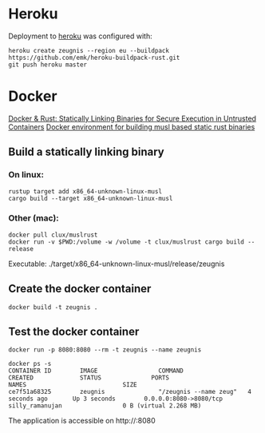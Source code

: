 # Heroku

Deployment to [heroku](https://zeugnis.herokuapp.com/) was configured with:

```
heroku create zeugnis --region eu --buildpack https://github.com/emk/heroku-buildpack-rust.git
git push heroku master
```


# Docker
[Docker & Rust: Statically Linking Binaries for Secure Execution in Untrusted Containers](http://betacs.pro/blog/2016/07/07/docker-and-rust/)
[Docker environment for building musl based static rust binaries](https://github.com/clux/muslrust)

## Build a statically linking binary

### On linux:
```
rustup target add x86_64-unknown-linux-musl
cargo build --target x86_64-unknown-linux-musl
```

### Other (mac):
```
docker pull clux/muslrust
docker run -v $PWD:/volume -w /volume -t clux/muslrust cargo build --release
```

Executable: ./target/x86_64-unknown-linux-musl/release/zeugnis

## Create the docker container
```
docker build -t zeugnis .
```

## Test the docker container
```
docker run -p 8080:8080 --rm -t zeugnis --name zeugnis
```

```
docker ps -s
CONTAINER ID        IMAGE                 COMMAND                  CREATED             STATUS              PORTS                              NAMES                           SIZE
ce7f51a68325        zeugnis               "/zeugnis --name zeug"   4 seconds ago       Up 3 seconds        0.0.0.0:8080->8080/tcp             silly_ramanujan                 0 B (virtual 2.268 MB)
```

The application is accessible on http://<docker-machine-ip>:8080
